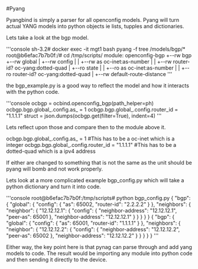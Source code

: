 #Pyang

Pyangbind is simply a parser for all openconfig models.  Pyang will turn actual YANG models into python objects ie lists, tupples and dictionaries.

Lets take a look at the bgp model.

'''console
sh-3.2# docker exec -it mgt1 bash
pyang -f tree /models/bgp/*
root@b6efac7b7b0f:/# cd /tmp/scripts/
module: openconfig-bgp
  +--rw bgp
     +--rw global
     |  +--rw config
     |  |  +--rw as           oc-inet:as-number
     |  |  +--rw router-id?   oc-yang:dotted-quad
     |  +--ro state
     |  |  +--ro as           oc-inet:as-number
     |  |  +--ro router-id?   oc-yang:dotted-quad
     |  +--rw default-route-distance
'''

the bgp_example.py is a good way to reflect the model and how it interacts with the python code.

'''console
ocbgp = ocbind.openconfig_bgp(path_helper=ph)
ocbgp.bgp.global_.config.as_ = 1
ocbgp.bgp.global_.config.router_id = "1.1.1.1"
struct =  json.dumps(ocbgp.get(filter=True), indent=4)
'''

Lets reflect upon those and compare then to the module above it.

ocbgp.bgp.global_.config.as_ = 1 #This has to be a oc-inet which is a integer
ocbgp.bgp.global_.config.router_id = "1.1.1.1" #This has to be a dotted-quad which is a ipv4 address

If either are changed to something that is not the same as the unit should be pyang will bomb and not work properly.  

Lets look at a more complicated example bgp_config.py which will take a python dictionary and turn it into code.  

'''console
root@b6efac7b7b0f:/tmp/scripts# python bgp_config.py
{
    "bgp": {
        "global": {
            "config": {
                "as": 65002,
                "router-id": "2.2.2.2"
            }
        },
        "neighbors": {
            "neighbor": {
                "12.12.12.1": {
                    "config": {
                        "neighbor-address": "12.12.12.1",
                        "peer-as": 65001
                    },
                    "neighbor-address": "12.12.12.1"
                }
            }
        }
    }
}
{
    "bgp": {
        "global": {
            "config": {
                "as": 65001,
                "router-id": "1.1.1.1"
            }
        },
        "neighbors": {
            "neighbor": {
                "12.12.12.2": {
                    "config": {
                        "neighbor-address": "12.12.12.2",
                        "peer-as": 65002
                    },
                    "neighbor-address": "12.12.12.2"
                }
            }
        }
    }
}
'''

Either way, the key point here is that pynag can parse through and add yang models to code.  The result would be importing any module into python code and then sending it directly to the device.
